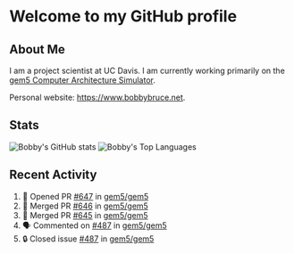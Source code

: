 # Welcome to my GitHub profile

## About Me

I am a project scientist at UC Davis. I am currently working primarily on the [gem5 Computer Architecture Simulator](https://github.com/gem5).

Personal website: <https://www.bobbybruce.net>.

## Stats

![Bobby's GitHub stats](https://github-readme-stats.vercel.app/api?username=bobbyrbruce&show_icons=true&theme=responsive&include_all_commits=true&count_private=true&show=reviews&disable_animations=true)
![Bobby's Top Languages ](https://github-readme-stats.vercel.app/api/top-langs/?username=bobbyrbruce&layout=compact&theme=responsive&count_private=true&langs_count=10&disable_animations=true)

## Recent Activity

<!--START_SECTION:activity-->
1. 💪 Opened PR [#647](https://github.com/gem5/gem5/pull/647) in [gem5/gem5](https://github.com/gem5/gem5)
2. 🎉 Merged PR [#646](https://github.com/gem5/gem5/pull/646) in [gem5/gem5](https://github.com/gem5/gem5)
3. 🎉 Merged PR [#645](https://github.com/gem5/gem5/pull/645) in [gem5/gem5](https://github.com/gem5/gem5)
4. 🗣 Commented on [#487](https://github.com/gem5/gem5/issues/487#issuecomment-1837604859) in [gem5/gem5](https://github.com/gem5/gem5)
5. 🔒 Closed issue [#487](https://github.com/gem5/gem5/issues/487) in [gem5/gem5](https://github.com/gem5/gem5)
<!--END_SECTION:activity-->
